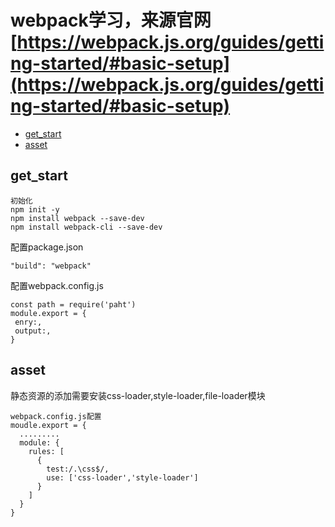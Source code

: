 # webpack学习，来源官网[https://webpack.js.org/guides/getting-started/#basic-setup](https://webpack.js.org/guides/getting-started/#basic-setup)

* [get_start](#get_start)
* [asset](#asset)

## get_start

  ```
  初始化
  npm init -y
  npm install webpack --save-dev
  npm install webpack-cli --save-dev
  ```
 配置package.json
 ```
 "build": "webpack"
 ```
 配置webpack.config.js
 
 ```
 const path = require('paht')
 module.export = {
  enry:,
  output:,
 }
 ```
 ## asset
  静态资源的添加需要安装css-loader,style-loader,file-loader模块
  ```
  webpack.config.js配置
  moudle.export = {
    .........
    module: {
      rules: [
        {
          test:/.\css$/,
          use: ['css-loader','style-loader']
        }
      ]
    }
  }
  
